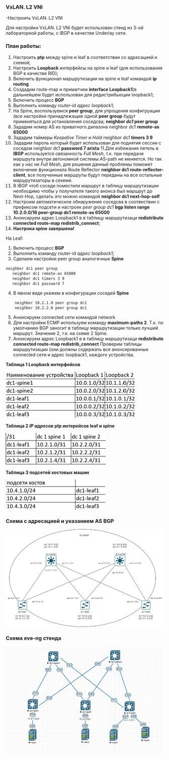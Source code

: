 ### **VxLAN. L2 VNI**

-Настроить VxLAN. L2 VNI

Для настройки VxLAN. L2 VNI будет использован стенд из 3-ой лабораторной работы, с iBGP в качестве Underlay сети.

### **План работы:**
1. Настроить **ptp** между spine и leaf в соответствии со адресацией и схемой;
2. Настроить **Loopback** интерфейсы на spine и leaf (для использования BGP в качестве RID);
3. Включить функционал маршрутизации на spine и leaf командой **ip routing**
4. Создадим route-map и приматчим **interface Loopback1**(в дальнейшем будет использован для редистрибьюции loopback1;
5. Включить процесс **BGP**
6. Выполнить команду router-id *адрес loopback1*;
7. На Spine, воспользуемся **peer group**, для упрощения конфигруации (все настройки принадлежащие одной **peer group** будут применяться для установления соседсва; **neighbor *dc1* peer group**
8. Зададим номер AS из приватного дипазона  neighbor dc1 **remote-as 65000**
9. Зададим таймеры *Keepalive Timer* и *Hold* neighbor dc1 **timers 3 9**
10. Зададим пароль который будет использован для поднятия сессии с соседом neighbor dc1 **password 7 arista**
11.Для избежания петель в **IBGP** используется связанность *Full Mesh*, т.к. при передаче маршрута внутри автономной системы AS-path не меняется. Но так как у нас не *Full Mesh*, для решения данный проблемы поможет включение функционала Route Reflector **neighbor dc1 route-reflector-client**, все полученные маршруты будут переданы на все остальные маршрутизаторы в сехеме.
12. В IBGP чтоб соседи поместили маршрут в таблицу маршрутизации необходимо чтобы у получателя такого анонса был маршрут до Next-Hop, сделать это можно командой **neighbor dc1 next-hop-self**
13. Настроим автоматическое обнаружение соседсва в соотвествии с префиксом подсети и настроек *peer group dc1* **bgp listen range 10.2.0.0/16 peer-group dc1 remote-as 65000**
14. Анонсируем адрес Loopback1 в в таблицу маршрутизаци **redistribute connected route-map redistrib_connect**;
15. **Настрока spine завершена!**

На Leaf:
1. Включить процесс **BGP**
2. Выполнить команду router-id *адрес loopback1*;
3. Cделаем настройки peer group аналогичные **Spine**
```
neighbor dc1 peer group
   neighbor dc1 remote-as 65000
   neighbor dc1 timers 3 9
   neighbor dc1 password 7
```
4. В явном виде укажем в конфигурации соседей **Spine**
```
    neighbor 10.2.1.0 peer group dc1
    neighbor 10.2.2.0 peer group dc1
```
5. Анонсируем connected сети командой network
6. Для настройки ECMP используем команду **maximum-paths 2**. Т.к. по умолчанию BGP заносит в таблицу маршрутизации только лучший маршрут. Значение 2, т.к. на схеме 2 Spine.
7. Анонсируем адрес Loopback1 в в таблицу маршрутизаци **redistribute connected route-map redistrib_connect**
Проверим таблицы маршрутизации (они должны содержать все анонсированные connected сети и адрес loopback1, каждого устройства.  


**Таблица 1 Loopback интерфейсов**
  
![](https://github.com/OneEyedDrake/otus-dc-net/blob/main/labs/lab02/addres%20loopback.png)

**Таблица 2 *IP адресов* ptp интерейсов leaf и spine**

![](https://github.com/OneEyedDrake/otus-dc-net/blob/main/labs/lab02/ptp%20network.png)

**Таблица 3 подсетей хостовых машин**

![](https://github.com/OneEyedDrake/otus-dc-net/blob/main/labs/lab02/host-network.png)

### **Cхема с адресацией и указанием AS BGP**

![](https://github.com/OneEyedDrake/otus-dc-net/blob/main/labs/lab03/as%2065000.png)

### **Cхема eve-ng стенда**
![](https://github.com/OneEyedDrake/otus-dc-net/blob/main/labs/lab02/eve-ng-scheme.png)
